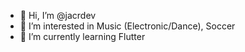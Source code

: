 - 👋 Hi, I’m @jacrdev
- 👀 I’m interested in Music (Electronic/Dance), Soccer
- 🌱 I’m currently learning Flutter

<!---
jacrdev/jacrdev is a ✨ special ✨ repository because its `README.md` (this file) appears on your GitHub profile.
You can click the Preview link to take a look at your changes.
--->
